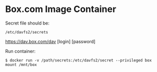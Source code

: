 # Box.com Image Container

Secret file should be:

`/etc/davfs2/secrets`

https://dav.box.com/dav [login] [password]

Run container:

```
$ docker run -v /path/secrets:/etc/davfs2/secret --privileged box mount /mnt/box
```

